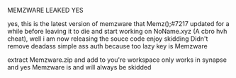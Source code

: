 MEMZWARE LEAKED YES



yes, this is the latest version of memzware that Memz();#7217 updated for a while before leaving it to die and start working on NoName.xyz (A cbro hvh cheat), well i am now releasing the souce code enjoy skidding
Didn't remove deadass simple ass auth because too lazy key is Memzware

extract Memzware.zip and add to you're workspace only works in synapse and yes Memzware is and will always be skidded

